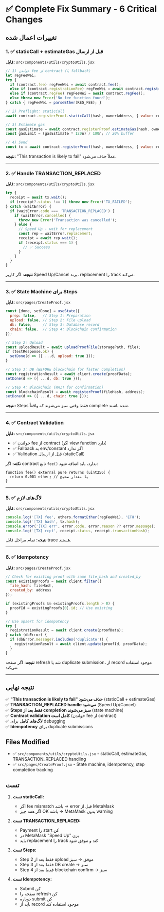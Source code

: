 # ✅ Complete Fix Summary - 6 Critical Changes

## تغییرات اعمال شده

### 1. ✅ staticCall + estimateGas قبل از ارسال
**فایل:** `src/components/utils/cryptoUtils.jsx`

```javascript
// 1) خواندن fee از contract (یا fallback)
let regFeeWei;
try {
  if (contract.fee) regFeeWei = await contract.fee();
  else if (contract.registrationFee) regFeeWei = await contract.registrationFee();
  else if (contract.regFee) regFeeWei = await contract.regFee();
  else throw new Error('No fee function found');
} catch { regFeeWei = parseEther(REG_FEE); }

// 2) Preflight: staticCall
await contract.registerProof.staticCall(hash, ownerAddress, { value: regFeeWei });

// 3) Estimate gas
const gasEstimate = await contract.registerProof.estimateGas(hash, ownerAddress, { value: regFeeWei });
const gasLimit = (gasEstimate * 120n) / 100n; // 20% buffer

// 4) Send
const tx = await contract.registerProof(hash, ownerAddress, { value: regFeeWei, gasLimit });
```

**نتیجه:** "This transaction is likely to fail" عملاً حذف می‌شود.

---

### 2. ✅ Handle TRANSACTION_REPLACED
**فایل:** `src/components/utils/cryptoUtils.jsx`

```javascript
try {
  receipt = await tx.wait();
  if (receipt?.status !== 1) throw new Error('TX_FAILED');
} catch (waitError) {
  if (waitError.code === 'TRANSACTION_REPLACED') {
    if (waitError.cancelled) {
      throw new Error('Transaction was cancelled');
    } else {
      // Speed Up - wait for replacement
      const rep = waitError.replacement;
      receipt = await rep.wait();
      if (receipt.status === 1) {
        // ✅ Success
      }
    }
  }
}
```

**نتیجه:** اگر کاربر Speed Up/Cancel بزند، replacement را track می‌کند.

---

### 3. ✅ State Machine برای Steps
**فایل:** `src/pages/CreateProof.jsx`

```javascript
const [done, setDone] = useState({
  prep: false,   // Step 1: Preparation
  upload: false, // Step 2: File upload
  db: false,     // Step 3: Database record
  chain: false,  // Step 4: Blockchain confirmation
});

// Step 2: Upload
const uploadResult = await uploadProofFile(storagePath, file);
if (testResponse.ok) {
  setDone(d => ({ ...d, upload: true }));
}

// Step 3: DB (BEFORE blockchain for faster completion)
const registrationResult = await client.create(proofData);
setDone(d => ({ ...d, db: true }));

// Step 4: Blockchain (WAIT for confirmation)
const blockchainResult = await registerProof(fileHash, address);
setDone(d => ({ ...d, chain: true }));
```

**نتیجه:** Steps فقط وقتی سبز می‌شوند که واقعاً complete شده باشند.

---

### 4. ✅ Contract Validation
**فایل:** `src/components/utils/cryptoUtils.jsx`

- ✅ خواندن fee از contract (اگر view function دارد)
- ✅ Fallback به env/constant اگر ندارد
- ✅ Validation قبل از ارسال (staticCall)

**نکته:** اگر contract تابع `fee()` ندارد، باید اضافه شود:
```solidity
function fee() external pure returns (uint256) {
  return 0.001 ether; // یا مقدار صحیح
}
```

---

### 5. ✅ لاگ‌های لازم
**فایل:** `src/components/utils/cryptoUtils.jsx`

```javascript
console.log('[TX] fee', ethers.formatEther(regFeeWei), 'ETH');
console.log('[TX] hash', tx.hash);
console.error('[TX] err', error.code, error.reason ?? error.message);
console.log('[TX] rcpt', receipt.status, receipt.transactionHash);
```

**نتیجه:** تمام مراحل قابل trace هستند.

---

### 6. ✅ Idempotency
**فایل:** `src/pages/CreateProof.jsx`

```javascript
// Check for existing proof with same file_hash and created_by
const existingProofs = await client.filter({ 
  file_hash: fileHash,
  created_by: address 
});

if (existingProofs && existingProofs.length > 0) {
  proofId = existingProofs[0].id; // Use existing
}

// Use upsert for idempotency
try {
  registrationResult = await client.create(proofData);
} catch (dbError) {
  if (dbError.message?.includes('duplicate')) {
    registrationResult = await client.update(proofId, proofData);
  }
}
```

**نتیجه:** اگر صفحه refresh شد یا duplicate submission، از record موجود استفاده می‌کند.

---

## نتیجه نهایی

✅ **"This transaction is likely to fail" حذف می‌شود** (staticCall + estimateGas)  
✅ **TRANSACTION_REPLACED handle می‌شود** (Speed Up/Cancel)  
✅ **Steps فقط بعد از completion سبز می‌شوند** (state machine)  
✅ **Contract validation کامل است** (خواندن fee از contract)  
✅ **لاگ‌های کامل** برای debugging  
✅ **Idempotency** برای duplicate submissions  

## Files Modified

- ✅ `src/components/utils/cryptoUtils.jsx` - staticCall, estimateGas, TRANSACTION_REPLACED handling
- ✅ `src/pages/CreateProof.jsx` - State machine, idempotency, step completion tracking

## تست

1. **تست staticCall:**
   - اگر fee mismatch باشد → error قبل از MetaMask
   - اگر همه چیز OK باشد → MetaMask بدون warning

2. **تست TRANSACTION_REPLACED:**
   - Payment را start کن
   - در MetaMask "Speed Up" بزن
   - باید replacement را track کند و موفق شود

3. **تست Steps:**
   - Step 2 فقط بعد از upload موفق → سبز
   - Step 3 فقط بعد از DB create → سبز
   - Step 4 فقط بعد از blockchain confirm → سبز

4. **تست Idempotency:**
   - Submit کن
   - صفحه را refresh کن
   - دوباره submit کن
   - باید از record موجود استفاده کند

